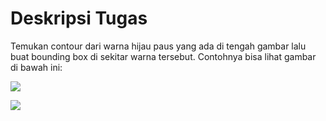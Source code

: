 # Deskripsi Tugas

Temukan contour dari warna hijau paus yang ada di tengah gambar lalu buat bounding box di sekitar warna tersebut. Contohnya bisa lihat gambar di bawah ini:

![](https://github.com/zarezza/MagangBayu2024-OpenCV/blob/main/tugas/tugas1/tugas1.png)

![](https://github.com/zarezza/MagangBayu2024-OpenCV/blob/main/tugas/tugas1/tugas1_done.jpg)